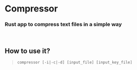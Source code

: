 # Compressor
### Rust app to compress text files in a simple way
<br>

## How to use it?
> `compressor [-i|-c|-d] [input_file] [input_key_file]`
